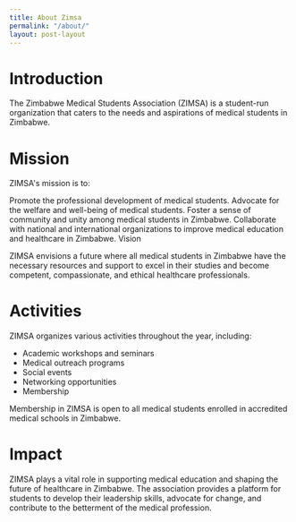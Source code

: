 ```yaml
---
title: About Zimsa
permalink: "/about/"
layout: post-layout
---
```


# Introduction

The Zimbabwe Medical Students Association (ZIMSA) is a student-run organization that caters to the needs and aspirations of medical students in Zimbabwe.

# Mission

ZIMSA's mission is to:

Promote the professional development of medical students.
Advocate for the welfare and well-being of medical students.
Foster a sense of community and unity among medical students in Zimbabwe.
Collaborate with national and international organizations to improve medical education and healthcare in Zimbabwe.
Vision

ZIMSA envisions a future where all medical students in Zimbabwe have the necessary resources and support to excel in their studies and become competent, compassionate, and ethical healthcare professionals.

# Activities

ZIMSA organizes various activities throughout the year, including:

 - Academic workshops and seminars
 - Medical outreach programs
 - Social events
 - Networking opportunities
 - Membership

Membership in ZIMSA is open to all medical students enrolled in accredited medical schools in Zimbabwe.

# Impact

ZIMSA plays a vital role in supporting medical education and shaping the future of healthcare in Zimbabwe. The association provides a platform for students to develop their leadership skills, advocate for change, and contribute to the betterment of the medical profession.